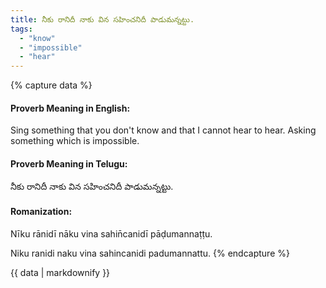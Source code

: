 ```yaml
---
title: నీకు రానిదీ నాకు విన సహించనిదీ పాడుమన్నట్టు.
tags:
  - "know"
  - "impossible"
  - "hear"
---
```


{% capture data %}
#### Proverb Meaning in English:
Sing something that you don't know and that I cannot hear to hear.
Asking something which is impossible.

#### Proverb Meaning in Telugu:
నీకు రానిదీ నాకు విన సహించనిదీ పాడుమన్నట్టు.

#### Romanization:
Nīku rānidī nāku vina sahin̄canidī pāḍumannaṭṭu.

Niku ranidi naku vina sahincanidi padumannattu.
{% endcapture %}

{{ data | markdownify }}

